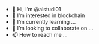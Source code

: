 - 👋 Hi, I’m @alstudi01
- 👀 I’m interested in blockchain  
- 🌱 I’m currently learning ...
- 💞️ I’m looking to collaborate on ...
- 📫 How to reach me ...

<!---
alstudi01/alstudi01 is a ✨ special ✨ repository because its `README.md` (this file) appears on your GitHub profile.
You can click the Preview link to take a look at your changes.
--->
